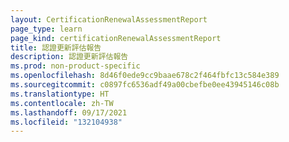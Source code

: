 ```yaml
---
layout: CertificationRenewalAssessmentReport
page_type: learn
page_kind: certificationRenewalAssessmentReport
title: 認證更新評估報告
description: 認證更新評估報告
ms.prod: non-product-specific
ms.openlocfilehash: 8d46f0ede9cc9baae678c2f464fbfc13c584e389
ms.sourcegitcommit: c0897fc6536adf49a00cbefbe0ee43945146c08b
ms.translationtype: HT
ms.contentlocale: zh-TW
ms.lasthandoff: 09/17/2021
ms.locfileid: "132104938"
---
```

